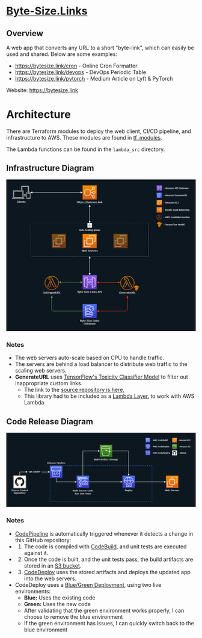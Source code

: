 # [Byte-Size.Links](https://bytesize.link/)

## Overview
A web app that converts any URL to a short "byte-link", which can easily be used and shared. Below are some examples:
- https://bytesize.link/cron - Online Cron Formatter
- https://bytesize.link/devops - DevOps Periodic Table
- https://bytesize.link/pytorch - Medium Article on Lyft & PyTorch

Website: https://bytesize.link

# Architecture
There are Terraform modules to deploy the web client, CI/CD pipeline, and infrastructure to AWS. These modules are found in [tf_modules](https://github.com/AJ2O/bytesizelinks/tree/main/tf_modules).

The Lambda functions can be found in the `lambda_src` directory.

## Infrastructure Diagram
<img src="Diagrams/Architecture.png" alt="Architecture"/>

### Notes
- The web servers auto-scale based on CPU to handle traffic.
- The servers are behind a load balancer to distribute web traffic to the scaling web servers.
- **GenerateURL** uses [TensorFlow's Toxicity Classifier Model](https://medium.com/tensorflow/text-classification-using-tensorflow-js-an-example-of-detecting-offensive-language-in-browser-e2b94e3565ce) to filter out inappropriate custom links.
  - The link to the [source repository is here.](https://github.com/tensorflow/tfjs-models/tree/master/toxicity)
  - This library had to be included as a [Lambda Layer.](https://docs.aws.amazon.com/lambda/latest/dg/configuration-layers.html) to work with AWS Lambda

## Code Release Diagram
<img src="Diagrams/CodeRelease.png" alt="Architecture"/>

### Notes
- [CodePipeline](https://aws.amazon.com/codepipeline/) is automatically triggered whenever it detects a change in this GitHub repository:
- 1. The code is compiled with [CodeBuild](https://aws.amazon.com/codebuild/), and unit tests are executed against it.
- 2. Once the code is built, and the unit tests pass, the build artifacts are stored in an [S3 bucket](https://aws.amazon.com/s3/).
- 3. [CodeDeploy](https://aws.amazon.com/codedeploy/) uses the stored artifacts and deploys the updated app into the web servers.
- CodeDeploy uses a [Blue/Green Deployment](https://martinfowler.com/bliki/BlueGreenDeployment.html), using two live environments: 
  - **Blue:** Uses the existing code
  - **Green:** Uses the new code
  - After validating that the green environment works properly, I can choose to remove the blue environment
  - If the green environment has issues, I can quickly switch back to the blue environment
